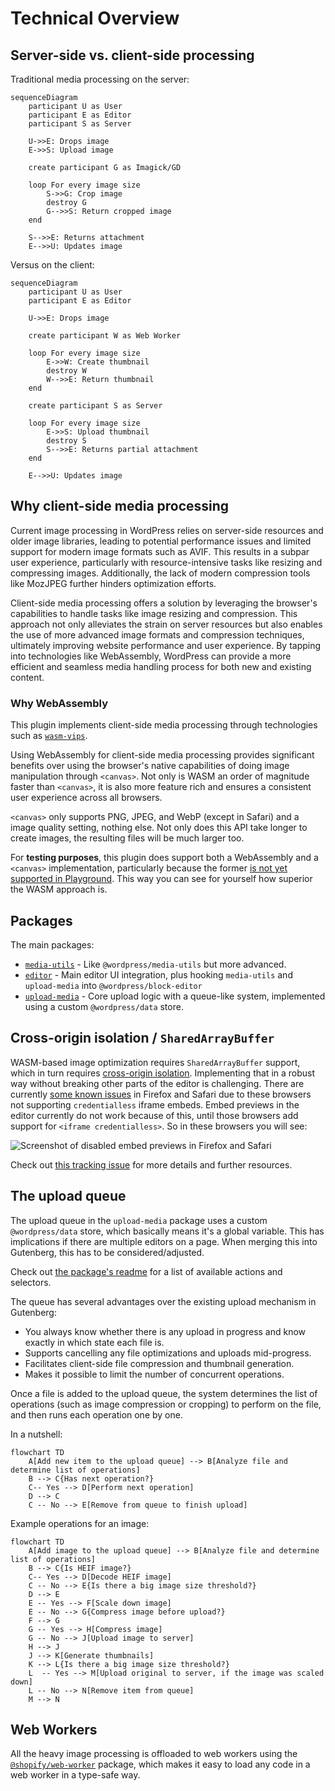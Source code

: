 # Technical Overview

## Server-side vs. client-side processing

Traditional media processing on the server:

```mermaid
sequenceDiagram
	participant U as User
	participant E as Editor
    participant S as Server

	U->>E: Drops image
    E->>S: Upload image

	create participant G as Imagick/GD

	loop For every image size
        S->>G: Crop image
		destroy G
	    G-->>S: Return cropped image
    end

	S-->>E: Returns attachment
	E-->>U: Updates image
```

Versus on the client:

```mermaid
sequenceDiagram
	participant U as User
	participant E as Editor

	U->>E: Drops image

	create participant W as Web Worker

	loop For every image size
        E->>W: Create thumbnail
		destroy W
	    W-->>E: Return thumbnail
    end

	create participant S as Server

	loop For every image size
		E->>S: Upload thumbnail
		destroy S
	    S-->>E: Returns partial attachment
	end

	E-->>U: Updates image
```


## Why client-side media processing

Current image processing in WordPress relies on server-side resources and older image libraries, leading to potential performance issues and limited support for modern image formats such as AVIF.
This results in a subpar user experience, particularly with resource-intensive tasks like resizing and compressing images.
Additionally, the lack of modern compression tools like MozJPEG further hinders optimization efforts.

Client-side media processing offers a solution by leveraging the browser's capabilities to handle tasks like image resizing and compression.
This approach not only alleviates the strain on server resources but also enables the use of more advanced image formats and compression techniques, ultimately improving website performance and user experience.
By tapping into technologies like WebAssembly, WordPress can provide a more efficient and seamless media handling process for both new and existing content.

### Why WebAssembly

This plugin implements client-side media processing through technologies such as [`wasm-vips`](https://github.com/kleisauke/wasm-vips).

Using WebAssembly for client-side media processing provides significant benefits over using the browser's native capabilities of doing image manipulation through `<canvas>`.
Not only is WASM an order of magnitude faster than `<canvas>`, it is also more feature rich and ensures a consistent user experience across all browsers.

`<canvas>` only supports PNG, JPEG, and WebP (except in Safari) and a image quality setting, nothing else.
Not only does this API take longer to create images, the resulting files will be much larger too.

For **testing purposes**, this plugin does support both a WebAssembly and a `<canvas>` implementation, particularly because the former [is not yet supported in Playground](https://github.com/WordPress/wordpress-playground/issues/952).
This way you can see for yourself how superior the WASM approach is.

## Packages

The main packages:

* [`media-utils`](../packages/media-utils/README.md) - Like `@wordpress/media-utils` but more advanced.
* [`editor`](../packages/editor/README.md) - Main editor UI integration, plus hooking `media-utils` and `upload-media` into `@wordpress/block-editor`
* [`upload-media`](../packages/upload-media/README.md) - Core upload logic with a queue-like system, implemented using a custom `@wordpress/data` store.

## Cross-origin isolation / `SharedArrayBuffer`

WASM-based image optimization requires `SharedArrayBuffer` support, which in turn requires [cross-origin isolation](https://web.dev/articles/cross-origin-isolation-guide).
Implementing that in a robust way without breaking other parts of the editor is challenging. There are currently [some known issues](https://github.com/swissspidy/media-experiments/issues/294) in Firefox and Safari due to these browsers not supporting `credentialless` iframe embeds.
Embed previews in the editor currently do not work because of this, until those browsers add support for `<iframe credentialless>`. So in these browsers you will see:

![Screenshot of disabled embed previews in Firefox and Safari](https://github.com/swissspidy/media-experiments/assets/841956/1d5d9bd7-10bc-4d1d-9916-67db8347e3fa)

Check out [this tracking issue](https://github.com/swissspidy/media-experiments/issues/294) for more details and further resources.

## The upload queue

The upload queue in the `upload-media` package uses a custom `@wordpress/data` store, which basically means it's a global variable. This has implications if there are multiple editors on a page. When merging this into Gutenberg, this has to be considered/adjusted.

Check out [the package's readme](../packages/upload-media/README.md) for a list of available actions and selectors.

The queue has several advantages over the existing upload mechanism in Gutenberg:

* You always know whether there is any upload in progress and know exactly in which state each file is.
* Supports cancelling any file optimizations and uploads mid-progress.
* Facilitates client-side file compression and thumbnail generation.
* Makes it possible to limit the number of concurrent operations.

Once a file is added to the upload queue, the system determines the list of operations (such as image compression or cropping) to perform on the file, and then runs each operation one by one.

In a nutshell:

```mermaid
flowchart TD
    A[Add new item to the upload queue] --> B[Analyze file and determine list of operations]
    B --> C{Has next operation?}
    C-- Yes --> D[Perform next operation]
    D --> C
    C -- No --> E[Remove from queue to finish upload]
```

Example operations for an image:

```mermaid
flowchart TD
    A[Add image to the upload queue] --> B[Analyze file and determine list of operations]
    B --> C{Is HEIF image?}
    C-- Yes --> D[Decode HEIF image]
    C -- No --> E{Is there a big image size threshold?}
    D --> E
    E -- Yes --> F[Scale down image]
    E -- No --> G{Compress image before upload?}
    F --> G
    G -- Yes --> H[Compress image]
    G -- No --> J[Upload image to server]
    H --> J
    J --> K[Generate thumbnails]
    K --> L{Is there a big image size threshold?}
    L  -- Yes --> M[Upload original to server, if the image was scaled down]
    L -- No --> N[Remove item from queue]
    M --> N
```

## Web Workers

All the heavy image processing is offloaded to web workers using the [`@shopify/web-worker`](https://www.npmjs.com/package/@shopify/web-worker) package, which makes it easy to load any code in a web worker in a type-safe way.
